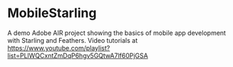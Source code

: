 # MobileStarling
A demo Adobe AIR project showing the basics of mobile app development with Starling and Feathers. Video tutorials at https://www.youtube.com/playlist?list=PLlWQCxntZmDqP6hgv5GQtwA7lf60PjGSA
